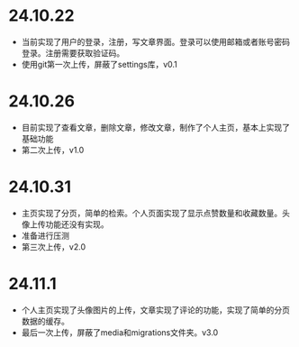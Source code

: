 # 24.10.22
* 当前实现了用户的登录，注册，写文章界面。登录可以使用邮箱或者账号密码登录。注册需要获取验证码。
* 使用git第一次上传，屏蔽了settings库，v0.1

# 24.10.26
* 目前实现了查看文章，删除文章，修改文章，制作了个人主页，基本上实现了基础功能
* 第二次上传，v1.0

# 24.10.31
* 主页实现了分页，简单的检索。个人页面实现了显示点赞数量和收藏数量。头像上传功能还没有实现。
* 准备进行压测
* 第三次上传，v2.0

# 24.11.1
* 个人主页实现了头像图片的上传，文章实现了评论的功能，实现了简单的分页数据的缓存。
* 最后一次上传，屏蔽了media和migrations文件夹。v3.0